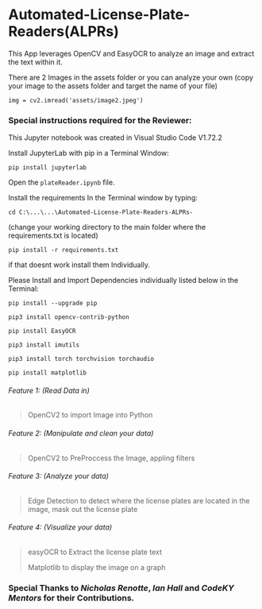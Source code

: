 # Automated-License-Plate-Readers(ALPRs)

This App leverages OpenCV and EasyOCR to analyze an image and extract the text within it.

There are 2 Images in the assets folder or you can analyze your own (copy your image to the assets folder and target the name of your file)

```img = cv2.imread('assets/image2.jpeg')```

### Special instructions required for the Reviewer:

This Jupyter notebook was created in Visual Studio Code V1.72.2

Install JupyterLab with pip in a Terminal Window:

```pip install jupyterlab```

Open the ```plateReader.ipynb``` file.

Install the requirements In the Terminal window by typing: 

```cd C:\...\...\Automated-License-Plate-Readers-ALPRs-``` 

(change your working directory to the main folder where the requirements.txt is located)

```pip install -r requirements.txt```

if that doesnt work install them Individually.

Please Install and Import Dependencies individually listed below in the Terminal:

```pip install --upgrade pip```

```pip3 install opencv-contrib-python```

```pip install EasyOCR```

```pip3 install imutils```

```pip3 install torch torchvision torchaudio```

```pip install matplotlib```



###### Feature 1: (Read Data in) 

>OpenCV2 to import Image into Python

###### Feature 2: (Manipulate and clean your data) 

>OpenCV2 to PreProccess the Image, appling filters

###### Feature 3: (Analyze your data) 

>Edge Detection to detect where the license plates are located in the image, mask out the license plate

###### Feature 4: (Visualize your data) 

>easyOCR to Extract the license plate text
>
>Matplotlib to display the image on a graph


### Special Thanks to *Nicholas Renotte*, *Ian Hall* and *CodeKY Mentors* for their Contributions.
